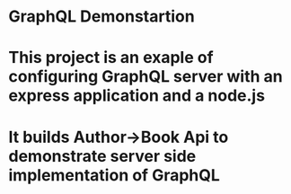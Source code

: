# GraphQL Demonstartion
# This project is an exaple of configuring GraphQL server with an express application and a node.js
# It builds Author->Book Api to demonstrate server side implementation of GraphQL
